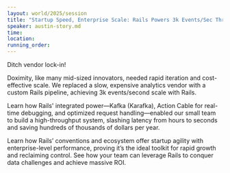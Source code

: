 ```yaml
---
layout: world/2025/session
title: "Startup Speed, Enterprise Scale: Rails Powers 3k Events/Sec Throughput"
speaker: austin-story.md
time:
location:
running_order:
---
```


Ditch vendor lock-in!

Doximity, like many mid-sized innovators, needed rapid iteration and cost-effective scale. We replaced a slow, expensive analytics vendor with a custom Rails pipeline, achieving 3k events/second scale with Rails.

Learn how Rails' integrated power—Kafka (Karafka), Action Cable for real-time debugging, and optimized request handling—enabled our small team to build a high-throughput system, slashing latency from hours to seconds and saving hundreds of thousands of dollars per year.

Learn how Rails’ conventions and ecosystem offer startup agility with enterprise-level performance, proving it’s the ideal toolkit for rapid growth and reclaiming control. See how your team can leverage Rails to conquer data challenges and achieve massive ROI.
